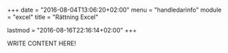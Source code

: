 +++
date = "2016-08-04T13:06:20+02:00"
menu = "handledarinfo"
module = "excel"
title = "Rättning Excel"

lastmod = "2016-08-16T22:16:14+02:00"
+++

WRITE CONTENT HERE!
